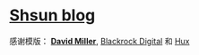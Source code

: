 # [Shsun blog](https://shsun2012.github.io)

感谢模版： **[David Miller](http://davidmiller.io/)**, [Blackrock Digital](https://blackrockdigital.io/) 和 [Hux](http://huxpro.github.io)
